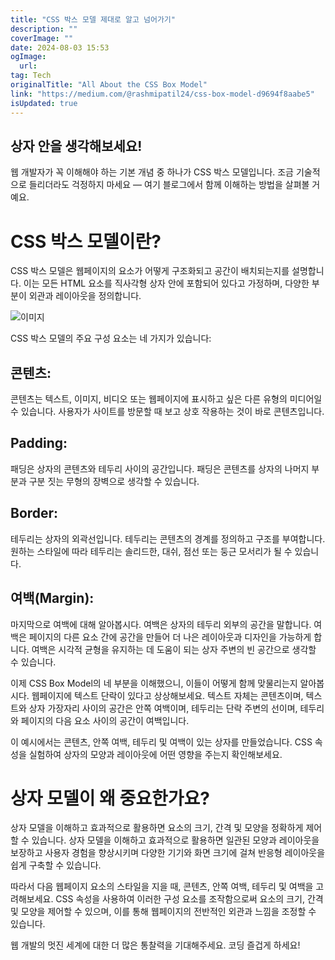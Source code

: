 ```yaml
---
title: "CSS 박스 모델 제대로 알고 넘어가기"
description: ""
coverImage: ""
date: 2024-08-03 15:53
ogImage: 
  url: 
tag: Tech
originalTitle: "All About the CSS Box Model"
link: "https://medium.com/@rashmipatil24/css-box-model-d9694f8aabe5"
isUpdated: true
---
```






## 상자 안을 생각해보세요!

웹 개발자가 꼭 이해해야 하는 기본 개념 중 하나가 CSS 박스 모델입니다. 조금 기술적으로 들리더라도 걱정하지 마세요 — 여기 블로그에서 함께 이해하는 방법을 살펴볼 거예요.

# CSS 박스 모델이란?

CSS 박스 모델은 웹페이지의 요소가 어떻게 구조화되고 공간이 배치되는지를 설명합니다. 이는 모든 HTML 요소를 직사각형 상자 안에 포함되어 있다고 가정하며, 다양한 부분이 외관과 레이아웃을 정의합니다.

<div class="content-ad"></div>

![이미지](/assets/img/AllAbouttheCSSBoxModel_0.png)

CSS 박스 모델의 주요 구성 요소는 네 가지가 있습니다:

## 콘텐츠:

콘텐츠는 텍스트, 이미지, 비디오 또는 웹페이지에 표시하고 싶은 다른 유형의 미디어일 수 있습니다. 사용자가 사이트를 방문할 때 보고 상호 작용하는 것이 바로 콘텐츠입니다.

<div class="content-ad"></div>

## Padding:

패딩은 상자의 콘텐츠와 테두리 사이의 공간입니다. 패딩은 콘텐츠를 상자의 나머지 부분과 구분 짓는 무형의 장벽으로 생각할 수 있습니다.

## Border:

테두리는 상자의 외곽선입니다. 테두리는 콘텐츠의 경계를 정의하고 구조를 부여합니다. 원하는 스타일에 따라 테두리는 솔리드한, 대쉬, 점선 또는 둥근 모서리가 될 수 있습니다.

<div class="content-ad"></div>

## 여백(Margin):

마지막으로 여백에 대해 알아봅시다. 여백은 상자의 테두리 외부의 공간을 말합니다. 여백은 페이지의 다른 요소 간에 공간을 만들어 더 나은 레이아웃과 디자인을 가능하게 합니다. 여백은 시각적 균형을 유지하는 데 도움이 되는 상자 주변의 빈 공간으로 생각할 수 있습니다.

이제 CSS Box Model의 네 부분을 이해했으니, 이들이 어떻게 함께 맞물리는지 알아봅시다. 웹페이지에 텍스트 단락이 있다고 상상해보세요. 텍스트 자체는 콘텐츠이며, 텍스트와 상자 가장자리 사이의 공간은 안쪽 여백이며, 테두리는 단락 주변의 선이며, 테두리와 페이지의 다음 요소 사이의 공간이 여백입니다.

<div class="content-ad"></div>

이 예시에서는 콘텐츠, 안쪽 여백, 테두리 및 여백이 있는 상자를 만들었습니다. CSS 속성을 실험하여 상자의 모양과 레이아웃에 어떤 영향을 주는지 확인해보세요.

# 상자 모델이 왜 중요한가요?

상자 모델을 이해하고 효과적으로 활용하면 요소의 크기, 간격 및 모양을 정확하게 제어할 수 있습니다. 상자 모델을 이해하고 효과적으로 활용하면 일관된 모양과 레이아웃을 보장하고 사용자 경험을 향상시키며 다양한 기기와 화면 크기에 걸쳐 반응형 레이아웃을 쉽게 구축할 수 있습니다.

따라서 다음 웹페이지 요소의 스타일을 지을 때, 콘텐츠, 안쪽 여백, 테두리 및 여백을 고려해보세요. CSS 속성을 사용하여 이러한 구성 요소를 조작함으로써 요소의 크기, 간격 및 모양을 제어할 수 있으며, 이를 통해 웹페이지의 전반적인 외관과 느낌을 조정할 수 있습니다.

<div class="content-ad"></div>

웹 개발의 멋진 세계에 대한 더 많은 통찰력을 기대해주세요. 코딩 즐겁게 하세요!

